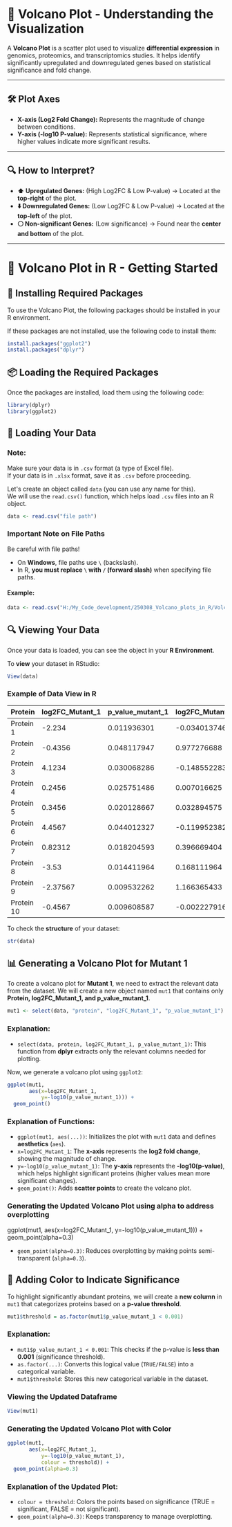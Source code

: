 # **📌 Volcano Plot - Understanding the Visualization**

A **Volcano Plot** is a scatter plot used to visualize **differential expression** in genomics, proteomics, and transcriptomics studies. It helps identify significantly upregulated and downregulated genes based on statistical significance and fold change.

---

## **🛠️ Plot Axes**
- **X-axis (Log2 Fold Change):** Represents the magnitude of change between conditions.
- **Y-axis (-log10 P-value):** Represents statistical significance, where higher values indicate more significant results.

---

## **🔍 How to Interpret?**
- **⬆️ Upregulated Genes:** (High Log2FC & Low P-value) → Located at the **top-right** of the plot.
- **⬇️ Downregulated Genes:** (Low Log2FC & Low P-value) → Located at the **top-left** of the plot.
- **⚪ Non-significant Genes:** (Low significance) → Found near the **center and bottom** of the plot.

---

# 📌 Volcano Plot in R - Getting Started

## 🚀 Installing Required Packages
To use the Volcano Plot, the following packages should be installed in your R environment.  

If these packages are not installed, use the following code to install them:  

```r
install.packages("ggplot2")
install.packages("dplyr")
```

## 📦 Loading the Required Packages
Once the packages are installed, load them using the following code:

```r
library(dplyr)
library(ggplot2)
```

## 📂 Loading Your Data
### **Note:**  
Make sure your data is in `.csv` format (a type of Excel file).  
If your data is in `.xlsx` format, save it as `.csv` before proceeding.

Let's create an object called `data` (you can use any name for this).  
We will use the `read.csv()` function, which helps load `.csv` files into an R object.

```r
data <- read.csv("file path")
```

### **Important Note on File Paths**
Be careful with file paths!  
- On **Windows**, file paths use `\` (backslash).  
- In R, **you must replace `\` with `/` (forward slash)** when specifying file paths.

#### Example:
```r
data <- read.csv("H:/My_Code_development/250308_Volcano_plots_in_R/Volcano_plots_in_R/Sample_file.csv")
```

## 🔍 Viewing Your Data
Once your data is loaded, you can see the object in your **R Environment**.

To **view** your dataset in RStudio:
```r
View(data)
```
### Example of Data View in R
| Protein   | log2FC_Mutant_1  | p_value_mutant_1  | log2FC_Mutant_2  | p_value_mutant_2  |
|-----------|----------------|------------------|----------------|------------------|
| Protein 1  | -2.234  | 0.011936301  | -0.034013746  | 0.870449822  |
| Protein 2  | -0.4356 | 0.048117947  | 0.977276688  | 0.006824968  |
| Protein 3  | 4.1234  | 0.030068286  | -0.148552283  | 0.184937661  |
| Protein 4  | 0.2456  | 0.025751486  | 0.007016625  | 0.961535499  |
| Protein 5  | 0.3456  | 0.020128667  | 0.032894575  | 0.761733234  |
| Protein 6  | 4.4567  | 0.044012327  | -0.119952382  | 0.212598854  |
| Protein 7  | 0.82312 | 0.018204593  | 0.396669404  | 0.005511213  |
| Protein 8  | -3.53   | 0.014411964  | 0.168111964  | 0.97312934  |
| Protein 9  | -2.37567| 0.009532262  | 1.166365433  | 0.99997572  |
| Protein 10 | -0.4567 | 0.009608587  | -0.002227916  | 0.050023696  |

 To check the **structure** of your dataset:
```r
str(data)
```
## 📊 Generating a Volcano Plot for Mutant 1
To create a volcano plot for **Mutant 1**, we need to extract the relevant data from the dataset. 
We will create a new object named `mut1` that contains only **Protein, log2FC_Mutant_1, and p_value_mutant_1**.

```r
mut1 <- select(data, "protein", "log2FC_Mutant_1", "p_value_mutant_1")
```

### Explanation:
- `select(data, protein, log2FC_Mutant_1, p_value_mutant_1)`: This function from **dplyr** extracts only the relevant columns needed for plotting.

Now, we generate a volcano plot using `ggplot2`:

```r
ggplot(mut1,
       aes(x=log2FC_Mutant_1,
           y=-log10(p_value_mutant_1))) +
  geom_point()
```

### Explanation of Functions:
- `ggplot(mut1, aes(...))`: Initializes the plot with `mut1` data and defines **aesthetics** (`aes`).
- `x=log2FC_Mutant_1`: The **x-axis** represents the **log2 fold change**, showing the magnitude of change.
- `y=-log10(p_value_mutant_1)`: The **y-axis** represents the **-log10(p-value)**, which helps highlight significant proteins (higher values mean more significant changes).
- `geom_point()`: Adds **scatter points** to create the volcano plot.


### Generating the Updated Volcano Plot using alpha to address overplotting

ggplot(mut1,
       aes(x=log2FC_Mutant_1,
           y=-log10(p_value_mutant_1))) +
  geom_point(alpha=0.3)
  
  - `geom_point(alpha=0.3)`: Reduces overplotting by making points semi-transparent (`alpha=0.3`).

## 🎨 Adding Color to Indicate Significance
To highlight significantly abundant proteins, we will create a **new column** in `mut1` that categorizes proteins based on a **p-value threshold**.

```r
mut1$threshold = as.factor(mut1$p_value_mutant_1 < 0.001)
```

### Explanation:
- `mut1$p_value_mutant_1 < 0.001`: This checks if the p-value is **less than 0.001** (significance threshold).
- `as.factor(...)`: Converts this logical value (`TRUE/FALSE`) into a categorical variable.
- `mut1$threshold`: Stores this new categorical variable in the dataset.

### Viewing the Updated Dataframe
```r
View(mut1)
```

### Generating the Updated Volcano Plot with Color
```r
ggplot(mut1,
       aes(x=log2FC_Mutant_1,
           y=-log10(p_value_mutant_1),
           colour = threshold)) +
  geom_point(alpha=0.3)
```

### Explanation of the Updated Plot:
- `colour = threshold`: Colors the points based on significance (TRUE = significant, FALSE = not significant).
- `geom_point(alpha=0.3)`: Keeps transparency to manage overplotting.


